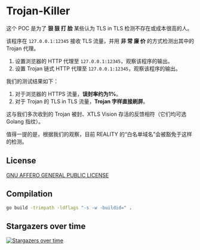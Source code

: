 # Trojan-Killer

这个 POC 是为了 **狠 狠 打 脸** 某些认为 TLS in TLS 检测不存在或成本很高的人。

该程序在 `127.0.0.1:12345` 接收 TLS 流量，并用 **非 常 廉 价** 的方式检测出其中的 Trojan 代理。

1. 设置浏览器的 HTTP 代理至 `127.0.0.1:12345`，观察该程序的输出。
2. 设置 Trojan 链式 HTTP 代理至 `127.0.0.1:12345`，观察该程序的输出。

我们的测试结果如下：

1. 对于浏览器的 HTTPS 流量，**误封率约为1%**。
2. 对于 Trojan 的 TLS in TLS 流量，**Trojan 字样直接刷屏**。

这与我们多次收到的 Trojan 被封、XTLS Vision 存活的反馈相符（它们均可选 Golang 指纹）。

值得一提的是，根据我们的观察，目前 REALITY 的“白名单域名”会被豁免于这样的检测。

## License

[GNU AFFERO GENERAL PUBLIC LICENSE](https://github.com/XTLS/Trojan-killer/blob/main/LICENSE)

## Compilation

```bash
go build -trimpath -ldflags "-s -w -buildid=" .
```

## Stargazers over time

[![Stargazers over time](https://starchart.cc/XTLS/Trojan-killer.svg)](https://starchart.cc/XTLS/Trojan-killer)

